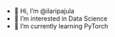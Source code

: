 - 👋 Hi, I’m @ilaripajula
- 👀 I’m interested in Data Science
- 🌱 I’m currently learning PyTorch

<!---
ilaripajula/ilaripajula is a ✨ special ✨ repository because its `README.md` (this file) appears on your GitHub profile.
You can click the Preview link to take a look at your changes.
--->
